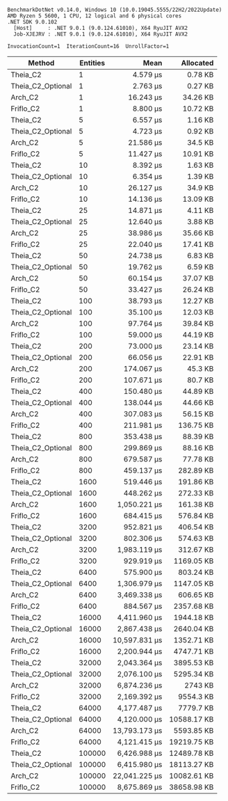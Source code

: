 ```

BenchmarkDotNet v0.14.0, Windows 10 (10.0.19045.5555/22H2/2022Update)
AMD Ryzen 5 5600, 1 CPU, 12 logical and 6 physical cores
.NET SDK 9.0.102
  [Host]     : .NET 9.0.1 (9.0.124.61010), X64 RyuJIT AVX2
  Job-XJEJRV : .NET 9.0.1 (9.0.124.61010), X64 RyuJIT AVX2

InvocationCount=1  IterationCount=16  UnrollFactor=1  

```
| Method            | Entities | Mean          | Allocated   |
|------------------ |--------- |--------------:|------------:|
| Theia_C2          | 1        |      4.579 μs |     0.78 KB |
| Theia_C2_Optional | 1        |      2.763 μs |     0.27 KB |
| Arch_C2           | 1        |     16.243 μs |    34.26 KB |
| Friflo_C2         | 1        |      8.800 μs |    10.72 KB |
| Theia_C2          | 5        |      6.557 μs |     1.16 KB |
| Theia_C2_Optional | 5        |      4.723 μs |     0.92 KB |
| Arch_C2           | 5        |     21.586 μs |     34.5 KB |
| Friflo_C2         | 5        |     11.427 μs |    10.91 KB |
| Theia_C2          | 10       |      8.392 μs |     1.63 KB |
| Theia_C2_Optional | 10       |      6.354 μs |     1.39 KB |
| Arch_C2           | 10       |     26.127 μs |     34.9 KB |
| Friflo_C2         | 10       |     14.136 μs |    13.09 KB |
| Theia_C2          | 25       |     14.871 μs |     4.11 KB |
| Theia_C2_Optional | 25       |     12.640 μs |     3.88 KB |
| Arch_C2           | 25       |     38.986 μs |    35.66 KB |
| Friflo_C2         | 25       |     22.040 μs |    17.41 KB |
| Theia_C2          | 50       |     24.738 μs |     6.83 KB |
| Theia_C2_Optional | 50       |     19.762 μs |     6.59 KB |
| Arch_C2           | 50       |     60.154 μs |    37.07 KB |
| Friflo_C2         | 50       |     33.427 μs |    26.24 KB |
| Theia_C2          | 100      |     38.793 μs |    12.27 KB |
| Theia_C2_Optional | 100      |     35.100 μs |    12.03 KB |
| Arch_C2           | 100      |     97.764 μs |    39.84 KB |
| Friflo_C2         | 100      |     59.000 μs |    44.19 KB |
| Theia_C2          | 200      |     73.000 μs |    23.14 KB |
| Theia_C2_Optional | 200      |     66.056 μs |    22.91 KB |
| Arch_C2           | 200      |    174.067 μs |     45.3 KB |
| Friflo_C2         | 200      |    107.671 μs |     80.7 KB |
| Theia_C2          | 400      |    150.480 μs |    44.89 KB |
| Theia_C2_Optional | 400      |    138.044 μs |    44.66 KB |
| Arch_C2           | 400      |    307.083 μs |    56.15 KB |
| Friflo_C2         | 400      |    211.981 μs |   136.75 KB |
| Theia_C2          | 800      |    353.438 μs |    88.39 KB |
| Theia_C2_Optional | 800      |    299.869 μs |    88.16 KB |
| Arch_C2           | 800      |    679.587 μs |    77.78 KB |
| Friflo_C2         | 800      |    459.137 μs |   282.89 KB |
| Theia_C2          | 1600     |    519.446 μs |   191.86 KB |
| Theia_C2_Optional | 1600     |    448.262 μs |   272.33 KB |
| Arch_C2           | 1600     |  1,050.221 μs |   161.38 KB |
| Friflo_C2         | 1600     |    684.415 μs |   576.84 KB |
| Theia_C2          | 3200     |    952.821 μs |   406.54 KB |
| Theia_C2_Optional | 3200     |    802.306 μs |   574.63 KB |
| Arch_C2           | 3200     |  1,983.119 μs |   312.67 KB |
| Friflo_C2         | 3200     |    929.919 μs |  1169.05 KB |
| Theia_C2          | 6400     |    575.900 μs |   803.24 KB |
| Theia_C2_Optional | 6400     |  1,306.979 μs |  1147.05 KB |
| Arch_C2           | 6400     |  3,469.338 μs |   606.65 KB |
| Friflo_C2         | 6400     |    884.567 μs |  2357.68 KB |
| Theia_C2          | 16000    |  4,411.960 μs |  1944.18 KB |
| Theia_C2_Optional | 16000    |  2,867.438 μs |  2640.04 KB |
| Arch_C2           | 16000    | 10,597.831 μs |  1352.71 KB |
| Friflo_C2         | 16000    |  2,200.944 μs |  4747.71 KB |
| Theia_C2          | 32000    |  2,043.364 μs |  3895.53 KB |
| Theia_C2_Optional | 32000    |  2,076.100 μs |  5295.34 KB |
| Arch_C2           | 32000    |  6,874.236 μs |     2743 KB |
| Friflo_C2         | 32000    |  2,169.392 μs |   9554.3 KB |
| Theia_C2          | 64000    |  4,177.487 μs |   7779.7 KB |
| Theia_C2_Optional | 64000    |  4,120.000 μs | 10588.17 KB |
| Arch_C2           | 64000    | 13,793.173 μs |  5593.85 KB |
| Friflo_C2         | 64000    |  4,121.415 μs | 19219.75 KB |
| Theia_C2          | 100000   |  6,426.988 μs | 12489.78 KB |
| Theia_C2_Optional | 100000   |  6,415.980 μs | 18113.27 KB |
| Arch_C2           | 100000   | 22,041.225 μs | 10082.61 KB |
| Friflo_C2         | 100000   |  8,675.869 μs | 38658.98 KB |
